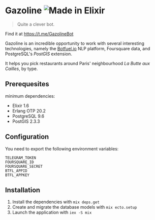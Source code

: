 # Gazoline ![Made in Elixir](https://cdn.rawgit.com/tchoutri/botfuel-elixir-sdk/master/elixir.svg)

>Quite a clever bot.

Find it at https://t.me/GazolineBot

Gazoline is an incredible opportunity to work with several interesting technologies, namely the [Botfuel.io](https://botfuel.io) NLP platform, Foursquare
data, and PostgreSQL's *PostGIS* extension.

It helps you pick restaurants around Paris' neighbourhood *La Butte aux Cailles*, by type.

## Prerequesites

minimum dependencies:

* Elixir 1.6
* Erlang OTP 20.2
* PostgreSQL 9.6
* PostGIS 2.3.3

## Configuration

You need to export the following environment variables:

```
TELEGRAM_TOKEN
FOURSQUARE_ID
FOURSQUARE_SECRET
BTFL_APPID
BTFL_APPKEY
```

## Installation

1. Install the dependencies with `mix deps.get`
2. Create and migrate the database models with `mix ecto.setup`
4. Launch the application with `iex -S mix`
